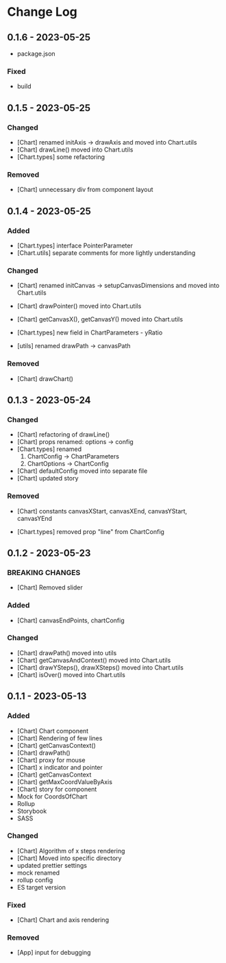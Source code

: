 # Change Log

## 0.1.6 - 2023-05-25
- package.json

### Fixed
- build

## 0.1.5 - 2023-05-25

### Changed
- [Chart] renamed initAxis &#8594; drawAxis and moved into Chart.utils
- [Chart] drawLine() moved into Chart.utils
- [Chart.types] some refactoring

### Removed
- [Chart] unnecessary div from component layout

## 0.1.4 - 2023-05-25

### Added
- [Chart.types] interface PointerParameter
- [Chart.utils] separate comments for more lightly understanding

### Changed
- [Chart] renamed initCanvas &#8594; setupCanvasDimensions and moved into Chart.utils
- [Chart] drawPointer() moved into Chart.utils
- [Chart] getCanvasX(), getCanvasY() moved into Chart.utils
- [Chart.types] new field in ChartParameters - yRatio

- [utils] renamed drawPath &#8594; canvasPath

### Removed
- [Chart] drawChart()

## 0.1.3 - 2023-05-24

### Changed
- [Chart] refactoring of drawLine()
- [Chart] props renamed: options &#8594; config
- [Chart.types] renamed 
    1. ChartConfig &#8594; ChartParameters
    2. ChartOptions &#8594; ChartConfig
- [Chart] defaultConfig moved into separate file
- [Chart] updated story

### Removed
- [Chart] constants canvasXStart, canvasXEnd, canvasYStart, canvasYEnd

- [Chart.types] removed prop "line" from ChartConfig

## 0.1.2 - 2023-05-23

### BREAKING CHANGES
- [Chart] Removed slider

### Added
- [Chart] canvasEndPoints, chartConfig

### Changed
- [Chart] drawPath() moved into utils
- [Chart] getCanvasAndContext() moved into Chart.utils
- [Chart] drawYSteps(), drawXSteps() moved into Chart.utils
- [Chart] isOver() moved into Chart.utils

## 0.1.1 - 2023-05-13

### Added
- [Chart] Chart component
- [Chart] Rendering of few lines
- [Chart] getCanvasContext()
- [Chart] drawPath()
- [Chart] proxy for mouse
- [Chart] x indicator and pointer
- [Chart] getCanvasContext
- [Chart] getMaxCoordValueByAxis
- [Chart] story for component
- Mock for CoordsOfChart
- Rollup
- Storybook
- SASS

### Changed
- [Chart] Algorithm of x steps rendering
- [Chart] Moved into specific directory
- updated prettier settings
- mock renamed
- rollup config
- ES target version

### Fixed
- [Chart] Chart and axis rendering

### Removed
- [App] input for debugging